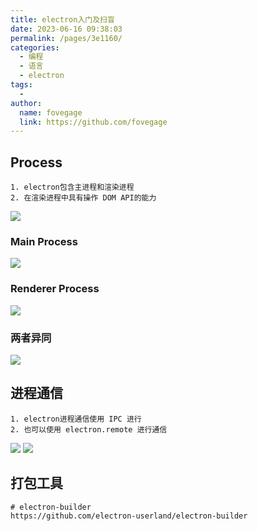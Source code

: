```yaml
---
title: electron入门及扫盲
date: 2023-06-16 09:38:03
permalink: /pages/3e1160/
categories:
  - 编程
  - 语言
  - electron
tags:
  - 
author: 
  name: fovegage
  link: https://github.com/fovegage
---
```

## Process

```
1. electron包含主进程和渲染进程
2. 在渲染进程中具有操作 DOM API的能力
```

![](https://obsidian-foveagge.oss-cn-beijing.aliyuncs.com/blog/92AF2DD2-3DD2-485C-A4FD-7B21C9B669A4_4_5005_c.jpeg)

### Main Process

![](https://obsidian-foveagge.oss-cn-beijing.aliyuncs.com/blog/071F375A-F8C1-4A64-89D0-73A53C7DFA06_4_5005_c.jpeg)

### Renderer Process

![](https://obsidian-foveagge.oss-cn-beijing.aliyuncs.com/blog/C8B02506-AD98-4E82-AD4F-FDC4932EA142_4_5005_c.jpeg)

### 两者异同

![](https://obsidian-foveagge.oss-cn-beijing.aliyuncs.com/blog/E2607C10-F990-4911-9276-2E4ED6163967_4_5005_c.jpeg)

## 进程通信

```
1. electron进程通信使用 IPC 进行
2. 也可以使用 electron.remote 进行通信
```

![](https://obsidian-foveagge.oss-cn-beijing.aliyuncs.com/blog/DCEE9BAA-4D89-4813-97AB-1EC76D8F6D06_4_5005_c.jpeg)
![](https://obsidian-foveagge.oss-cn-beijing.aliyuncs.com/blog/F3B6EED9-5BA4-4C18-9355-D9ECACDD9CD5_4_5005_c.jpeg)

## 打包工具

```
# electron-builder
https://github.com/electron-userland/electron-builder
```